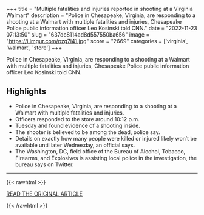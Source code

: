 +++
title = "Multiple fatalities and injuries reported in shooting at a Virginia Walmart"
description = "Police in Chesapeake, Virginia, are responding to a shooting at a Walmart with multiple fatalities and injuries, Chesapeake Police public information officer Leo Kosinski told CNN."
date = "2022-11-23 07:13:50"
slug = "637dc8114ad8d557550ba656"
image = "https://i.imgur.com/pzg7l41.jpg"
score = "2669"
categories = ['virginia', 'walmart', 'store']
+++

Police in Chesapeake, Virginia, are responding to a shooting at a Walmart with multiple fatalities and injuries, Chesapeake Police public information officer Leo Kosinski told CNN.

## Highlights

- Police in Chesapeake, Virginia, are responding to a shooting at a Walmart with multiple fatalities and injuries.
- Officers responded to the store around 10:12 p.m.
- Tuesday and found evidence of a shooting inside.
- The shooter is believed to be among the dead, police say.
- Details on exactly how many people were killed or injured likely won’t be available until later Wednesday, an official says.
- The Washington, DC, field office of the Bureau of Alcohol, Tobacco, Firearms, and Explosives is assisting local police in the investigation, the bureau says on Twitter.

---

{{< rawhtml >}}
  <p class="article-category">
    <a target="_blank" href="https://www.cnn.com/2022/11/22/us/chesapeake-virginia-walmart-shooting/index.html">READ THE ORIGINAL ARTICLE</a>
  </p>
{{< /rawhtml >}}
